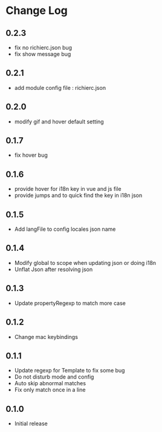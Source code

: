 # Change Log
## 0.2.3
- fix no richierc.json bug
- fix show message bug

## 0.2.1
- add module config file : richierc.json

## 0.2.0
- modify gif and hover default setting

## 0.1.7
- fix hover bug

## 0.1.6
- provide hover for i18n key in vue and js file
- provide jumps and to quick find the key in i18n json

## 0.1.5
- Add langFile to config locales json name

## 0.1.4
- Modify global to scope when updating json or doing i18n
- Unflat Json after resolving json

## 0.1.3
- Update propertyRegexp to match more case


## 0.1.2
- Change mac keybindings

## 0.1.1
- Update regexp for Template to fix some bug
- Do not disturb mode and config
- Auto skip abnormal matches
- Fix only match once in a line

## 0.1.0
- Initial release
